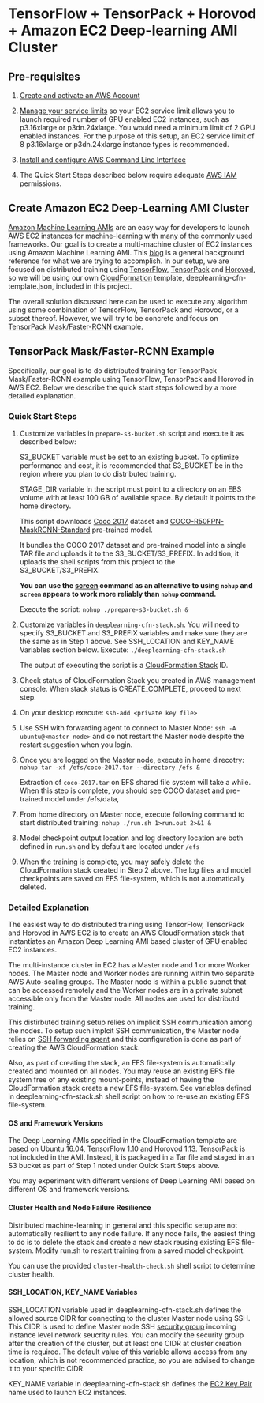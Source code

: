 # TensorFlow + TensorPack + Horovod + Amazon EC2 Deep-learning AMI Cluster

## Pre-requisites
1. [Create and activate an AWS Account](https://aws.amazon.com/premiumsupport/knowledge-center/create-and-activate-aws-account/)

2. [Manage your service limits](https://aws.amazon.com/premiumsupport/knowledge-center/manage-service-limits/) so your EC2 service limit allows you to launch required number of GPU enabled EC2 instances, such as p3.16xlarge or p3dn.24xlarge. You would need a minimum limit of 2 GPU enabled instances. For the purpose of this setup, an EC2 service limit of 8 p3.16xlarge or p3dn.24xlarge instance types is recommended.

3. [Install and configure AWS Command Line Interface](https://docs.aws.amazon.com/cli/latest/userguide/cli-chap-welcome.html)

4. The Quick Start Steps described below require adequate [AWS IAM](https://docs.aws.amazon.com/IAM/latest/UserGuide/access.html) permissions.

## Create Amazon EC2 Deep-Learning AMI Cluster

[Amazon Machine Learning AMIs](https://aws.amazon.com/machine-learning/amis/) are an easy way for developers to launch AWS EC2 instances for machine-learning with many of the commonly used frameworks. Our goal is to create a multi-machine cluster of EC2 instances using Amazon Machine Learning AMI. This [blog](https://aws.amazon.com/blogs/compute/distributed-deep-learning-made-easy/) is a general background reference for what we are trying to accomplish. In our setup, we are focused on distributed training using [TensorFlow](https://github.com/tensorflow/tensorflow), [TensorPack](https://github.com/tensorpack/tensorpack) and [Horovod](https://eng.uber.com/horovod/), so we will be using our own [CloudFormation](https://docs.aws.amazon.com/AWSCloudFormation/latest/UserGuide/Welcome.html) template, deeplearning-cfn-template.json, included in this project.

The overall solution discussed here can be used to execute any algorithm using some combination of TensorFlow, TensorPack and Horovod, or a subset thereof. However, we will try to be concrete and focus on [TensorPack Mask/Faster-RCNN](https://github.com/tensorpack/tensorpack/tree/master/examples/FasterRCNN) example. 

## TensorPack Mask/Faster-RCNN Example

Specifically, our goal is to do distributed training for TensorPack Mask/Faster-RCNN example using TensorFlow, TensorPack and Horovod in AWS EC2. Below we describe the quick start steps followed by a more detailed explanation.

### Quick Start Steps

1. Customize variables in ```prepare-s3-bucket.sh``` script and execute it as described below:

   S3_BUCKET variable must be set to an existing bucket. To optimize performance and cost, it is recommended that S3_BUCKET be in the region where you plan to do distributed training. 

   STAGE_DIR variable in the script must point to a directory on an EBS volume with at least 100 GB of available space. By  default it points to the home directory.

   This script downloads [Coco 2017](http://cocodataset.org/#download) dataset and [COCO-R50FPN-MaskRCNN-Standard](http://models.tensorpack.com/FasterRCNN/COCO-R50FPN-MaskRCNN-Standard.npz) pre-trained model. 

   It bundles the COCO 2017 dataset and pre-trained model into a single TAR file and uploads it to the S3_BUCKET/S3_PREFIX. In addition, it uploads the shell scripts from this project to the S3_BUCKET/S3_PREFIX.
   
   **You can use the [screen](https://linuxize.com/post/how-to-use-linux-screen/) command as an alternative to using ```nohup``` and ```screen``` appears to work more reliably than ```nohup``` command.**
   
   Execute the script: ```nohup ./prepare-s3-bucket.sh & ```
  
2. Customize variables in ```deeplearning-cfn-stack.sh```. You will need to specify S3_BUCKET and S3_PREFIX variables and make sure they are the same as in Step 1 above. See SSH_LOCATION and KEY_NAME Variables section below. Execute: ```./deeplearning-cfn-stack.sh```

   The output of executing the script is a [CloudFormation Stack](https://docs.aws.amazon.com/AWSCloudFormation/latest/UserGuide/stacks.html) ID.

3.  Check status of CloudFormation Stack you created in AWS management console. When stack status is CREATE_COMPLETE, proceed to next step.

4. On your desktop  execute:
```ssh-add <private key file>```

5. Use SSH with forwarding agent to connect to Master Node:  ```ssh -A ubuntu@<master node>``` and do not restart the Master node despite the restart suggestion when you login.

6. Once you are logged on the Master node, execute in home direcotry: 
```nohup tar -xf /efs/coco-2017.tar --directory /efs &```
		
   Extraction of ```coco-2017.tar``` on EFS shared file system will take a while. 
When this step is complete, you should see COCO dataset and pre-trained model under /efs/data,
        
7. From home directory on Master node, execute following command to start distributed training: ```nohup ./run.sh 1>run.out 2>&1 &```
                
8. Model checkpoint output location and log directory location are both defined in ```run.sh``` and by default are located under ```/efs```
        
9. When the training is complete, you may safely delete the CloudFormation stack created in Step 2 above. The log files and model checkpoints are saved on EFS file-system, which is not automatically deleted.

### Detailed Explanation

The easiest way to do distributed training using TensorFlow, TensorPack and Horovod in AWS EC2 is to create an AWS CloudFormation stack that instantiates an Amazon Deep Learning AMI based cluster of GPU enabled EC2 instances.

The multi-instance cluster in EC2 has a Master node and 1 or more Worker nodes. The Master node and Worker nodes are running within two separate AWS Auto-scaling groups. The Master node is within a public subnet that can be accessed remotely and the Worker nodes are in a private subnet accessible only from the Master node. All nodes are used for distributd training. 

This distirbuted training setup relies on implicit SSH communication among the nodes. To setup such implcit SSH communication, the Master node relies on [SSH forwarding agent](https://developer.github.com/v3/guides/using-ssh-agent-forwarding/) and this configuration is done as part of creating the AWS CloudFormation stack.

Also, as part of creating the stack, an EFS file-system is automatically created and mounted on all nodes. You may reuse an existing EFS file system free of any existing mount-points, instead of having the CloudFormation stack create a new EFS file-system. See variables defined in deeplearning-cfn-stack.sh shell script on how to re-use an existing EFS file-system.

#### OS and Framework Versions

The Deep Learning AMIs specified in the CloudFormation template are based on Ubuntu 16.04, TensorFlow 1.10 and Horovod 1.13. TensorPack is not included in the AMI. Instead, it is packaged in a Tar file and staged in an S3 bucket as part of Step 1 noted under Quick Start Steps above.

You may experiment with different versions of Deep Learning AMI based on different OS and framework versions. 

#### Cluster Health and Node Failure Resilience

Distributed machine-learning in general and this specific setup are not automatically resilient to any node failure. If any node fails, the easiest thing to do is to delete the stack and create a new stack reusing existing EFS file-system. Modify run.sh to restart training from a saved model checkpoint.

You can use the provided ```cluster-health-check.sh``` shell script to determine cluster health.

#### SSH_LOCATION, KEY_NAME Variables
SSH_LOCATION variable used in deeplearning-cfn-stack.sh defines the allowed source CIDR for connecting to the cluster Master node using SSH. This CIDR is used to define Master node SSH [security group](https://docs.aws.amazon.com/AWSEC2/latest/UserGuide/using-network-security.html) incoming instance level network seucrity rules. You can modify the security group after the creation of the cluster, but at least one CIDR at cluster creation time is required. The default value of this variable allows access from any location, which is not recommended practice, so you are advised to change it to your specific CIDR.

KEY_NAME variable in deeplearning-cfn-stack.sh defines the [EC2 Key Pair](https://docs.aws.amazon.com/AWSEC2/latest/UserGuide/ec2-key-pairs.html) name used to launch EC2 instances.
